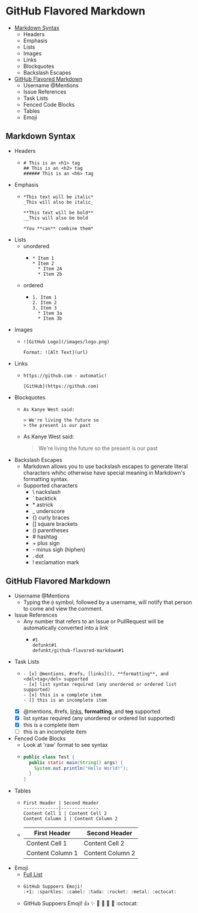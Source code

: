 # GitHub Flavored Markdown
- [Markdown Syntax](#markdown-syntax)
  - Headers
  - Emphasis
  - Lists
  - Images
  - Links
  - Blockquotes
  - Backslash Escapes
- [GitHub Flavored Markdown](#github-flavored-markdown)
  - Username @Mentions
  - Issue References
  - Task Lists
  - Fenced Code Blocks
  - Tables
  - Emoji


## Markdown Syntax

- Headers
  - ```
    # This is an <h1> tag
    ## This is an <h2> tag
    ###### This is an <h6> tag
    ```
- Emphasis
  - ```
    *This text will be italic*
    _This will also be italic_
    
    **This text will be bold**
    __This will also be bold
    
    *You **can** combine them*
    ```
- Lists
  - unordered
    - ```
      * Item 1
      * Item 2
        * Item 2A
        * Item 2b
      ```
  - ordered
    - ```
      1. Item 1
      2. Item 2
      3. Item 3
        * Item 3a
        * Item 3b
      ```
- Images
  - ```
    ![GitHub Logo](/images/logo.png)
    
    Format: ![Alt Text](url)
    ```
- Links
  - ```
    https://github.com - automatic!
    
    [GitHub](https://github.com)
    ```
- Blockquotes
  - ```
    As Kanye West said:
    
    > We're living the future so
    > the present is our past
    ```
  - As Kanye West said:
    
    > We're living the future so
    > the present is our past
- Backslash Escapes
  - Markdown allows you to use backslash escapes to generate literal characters whihc otherwise have special meaning in Markdown's formatting syntax.
  - Supported characters
    - \\ nackslash
    - \` backtick
    - \* astrick
    - \_ underscore
    - \{\} curly braces
    - \[\] square brackets
    - \(\) parentheses
    - \# hashtag
    - \+ plus sign
    - \- minus sigh \(hiphen\)
    - \. dot
    - \! exclamation mark

## GitHub Flavored Markdown
- Username @Mentions
  - Typing the `@` symbol, followed by a username, will notify that person to come and view the comment.
- Issue References
  - Any number that refers to an Issue or PullRequest will be automatically converted into a link
    - ```
      #1
      defunkt#1
      defunkt/github-flavored-markdown#1
      ```
- Task Lists
  - ```
    - [x] @mentions, #refs, [links](), **formatting**, and <del>tag</del> supported
    - [x] list syntax required (any unordered or ordered list supported)
    - [x] this is a complete item
    - [] this is an incomplete item
    ```
  - [x] @mentions, #refs, [links](), **formatting**, and <del>tag</del> supported
  - [x] list syntax required (any unordered or ordered list supported)
  - [x] this is a complete item
  - [ ] this is an incomplete item
- Fenced Code Blocks
  - Look at 'raw' format to see syntax
  - ```java
    public class Test {
      public static main(String[] args) {
        System.out.println("Hello World!");
      }
    }
    ```
- Tables
  - ```
    First Header | Second Header
    -------------|--------------
    Content Cell 1 | Content Cell 2
    Content Column 1 | Content Column 2
    ```
  - First Header | Second Header
    -------------|--------------
    Content Cell 1 | Content Cell 2
    Content Column 1 | Content Column 2
- Emoji
  - [Full List](www.emoji-cheat-sheet.com)
  - ```
    GitHub Suppoers Emoji!
    :+1: :sparkles: :camel: :tada: :rocket: :metal: :octocat:
    ```
  - GitHub Suppoers Emoji!
    :+1: :sparkles: :camel: :tada: :rocket: :metal: :octocat:
